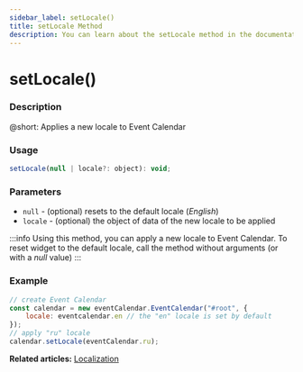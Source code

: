 ```yaml
---
sidebar_label: setLocale()
title: setLocale Method
description: You can learn about the setLocale method in the documentation of the DHTMLX JavaScript Event Calendar library. Browse developer guides and API reference, try out code examples and live demos, and download a free 30-day evaluation version of DHTMLX Event Calendar.
---
```


# setLocale()

### Description

@short: Applies a new locale to Event Calendar

### Usage

~~~jsx {}
setLocale(null | locale?: object): void;
~~~

### Parameters

- `null` - (optional) resets to the default locale (*English*)
- `locale` - (optional) the object of data of the new locale to be applied

:::info
Using this method, you can apply a new locale to Event Calendar. To reset widget to the default locale, call the method without arguments (or with a *null* value)
:::

### Example

~~~jsx {6}
// create Event Calendar
const calendar = new eventCalendar.EventCalendar("#root", {
	locale: eventcalendar.en // the "en" locale is set by default
});
// apply "ru" locale
calendar.setLocale(eventCalendar.ru);
~~~

**Related articles:** [Localization](guides/localization.md)
